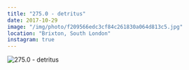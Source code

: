 ```yaml
---
title: "275.0 - detritus"
date: 2017-10-29
image: "/img/photo/f209566edc3cf84c261830a064d813c5.jpg"
location: "Brixton, South London"
instagram: true
---
```


![275.0 - detritus](/img/photo/f209566edc3cf84c261830a064d813c5.jpg)
